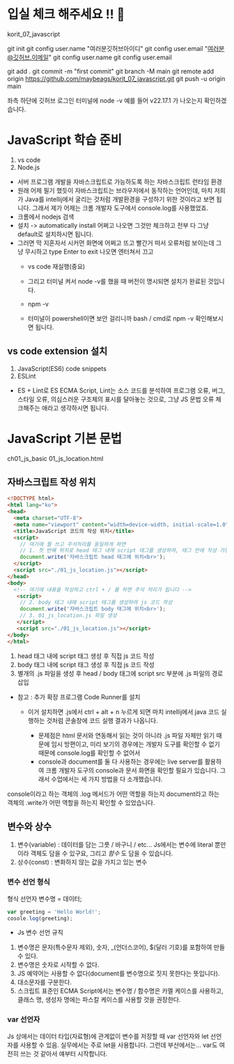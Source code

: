 # 입실 체크 해주세요 !! 💌

korit_07_javascript

git init
git config user.name "여러분깃허브아이디"
git config user.email "여러분@깃허브.이메일"
git config user.name
git config user.email

git add .
git commit -m "first commit"
git branch -M main
git remote add origin https://github.com/maybeags/korit_07_javascript.git
git push -u origin main

좌측 하단에 깃허브 로그인
터미널에 node -v
예를 들어 v22.17.1
가 나오는지 확인하겠습니다.

# JavaScript 학습 준비
1. vs code
2. Node.js
  - 서버 프로그램 개발을 자바스크립트로 가능하도록 하는 자바스크립트 런타임 환경
  - 원래 어제 필기 했듯이 자바스크립트는 브라우저에서 동작하는 언어인데, 마치 저희가 Java를 intellij에서 굴리는 것처럼 개발환경을 구성하기 위한 것이라고 보면 됩니다. 그래서 제가 어제는 크롬 개발자 도구에서 console.log를 사용했었죠.
  - 크롬에서 nodejs 검색
  - 설치 -> automatically install 어쩌고 나오면 그것만 체크하고 전부 다 그냥 default로 설치하시면 됩니다.
  - 그러면 막 지혼자서 시커먼 화면에 어쩌고 뜨고 빨간거 떠서 오류처럼 보이는데 그냥 무시하고 type Enter to exit 나오면 엔터쳐서 끄고
    - vs code 재실행(중요)
    - 그리고 터미널 켜서 node -v를 했을 때 버전이 명시되면 설치가 완료된 것입니다.

    - npm -v
    - 터미널이 powershell이면 보안 걸리니까 bash / cmd로 npm -v 확인해보시면 됩니다.
## vs code extension 설치
1. JavaScript(ES6) code snippets
2. ESLint
  - ES + Lint로 ES ECMA Script, Lint는 소스 코드를 분석하여 프로그램 오류, 버그, 스타일 오류, 의심스러운 구조체의 표시를 달아놓는 것으로, 그냥 JS 문법 오류 체크해주는 애라고 생각하시면 됩니다.

# JavaScript 기본 문법
ch01_js_basic
01_js_location.html

## 자바스크립트 작성 위치
```html
<!DOCTYPE html>
<html lang="ko">
<head>
  <meta charset="UTF-8">
  <meta name="viewport" content="width=device-width, initial-scale=1.0">
  <title>JavaScript 코드의 작성 위치</title>
  <script>
    // 여기에 뭘 쓰고 주석처리를 동일하게 하면 
    // 1. 첫 번째 위치로 head 태그 내에 script 태그를 생성하여, 태그 안에 작성 가능
    document.write('자바스크립트 head 태그에 위치<br>');
  </script>
  <script src="./01_js_location.js"></script>
</head>
<body>
  <!-- 여기에 내용을 작성하고 ctrl + / 를 하면 주석 처리가 됩니다 -->
   <script>
    // 2. body 태그 내에 script 태그를 생성하여 js 코드 작성
    document.write('자바스크립트 body 태그에 위치<br>');
    // 3. 01_js_location.js 파일 생성
   </script>
   <script src="./01_js_location.js"></script>
</body>
</html>
```
1. head 태그 내에 script 태그 생성 후 직접 js 코드 작성
2. body 태그 내에 script 태그 생성 후 직접 js 코드 작성
3. 별개의 .js 파일을 생성 후 head / body 태그에 script src 부분에 .js 파일의 경로 삽입

- 참고 : 추가 확장 프로그램 Code Runner를 설치
  - 이거 설치하면 .js에서 ctrl + alt + n 누르게 되면 마치 intellij에서 java 코드 실행하는 것처럼 콘솔창에 코드 실행 결과가 나옵니다.

    - 문제점은 html 문서와 연동해서 읽는 것이 아니라 .js 파일 자체만 읽기 때문에 임시 방편이고, 미리 보기의 경우에는 개발자 도구를 확인할 수 없기 때문에 console.log를 확인할 수 없어서
    - console과 document를 둘 다 사용하는 경우에는 live server를 활용하여 크롬 개발자 도구의 console과 문서 화면을 확인할 필요가 있습니다. 그래서 수업에서는 세 가지 방법을 다 소개했습니다.

console이라고 하는 객체의 .log 메서드가 어떤 역할을 하는지
document라고 하는 객체의 .write가 어떤 역할을 하는지 확인할 수 있었습니다.

## 변수와 상수
1. 변수(variable) : 데이터를 담는 그릇 / 바구니 / etc... Js에서는 변수에 literal 뿐만이라 객체도 담을 수 있구요, 그리고 _함수_ 도 담을 수 있습니다.
2. 상수(const) : 변화하지 않는 값을 가지고 있는 변수

### 변수 선언 형식
형식
선언자 변수명 = 데이터;
```js
var greeting = 'Hello World!';
cosole.log(greeting);
```
- Js 변수 선언 규칙
1. 변수명은 문자(특수문자 제외), 숫자, _(언더스코어), $(달러 기호)를 포함하여 만들 수 있다.
2. 변수명은 숫자로 시작할 수 없다.
3. JS 예약어는 사용할 수 없다(document를 변수명으로 짓지 못한다는 뜻입니다).
4. 대소문자를 구분한다.
5. 스크립트 표준인 ECMA Script에서는 변수명 / 함수명은 카멜 케이스를 사용하고, 클래스 명, 생성자 명에는 파스칼 케이스를 사용할 것을 권장한다.

### var 선언자
Js 상에서는 데이터 타입(자료형)에 관계없이 변수를 저장할 때 var 선언자와 let 선언자를 사용할 수 있음. 실무에서는 주로 let을 사용합니다. 그런데 부산에서는... var도 여전히 쓰는 것 같아서 얘부터 시작합니다.